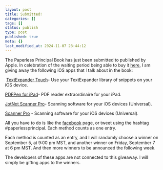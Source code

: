 ```yaml
---
layout: post
title: Submitted!
categories: []
tags: []
status: publish
type: post
published: true
meta: {}
last_modified_at: 2024-11-07 23:44:12
---
```


The Paperless Principal Book has just been 
submitted to published by Apple. In celebration of 
the waiting period being able to buy it 
[here](http://itunes.apple.com/us/book/paperless-principal/id558201943?ls=1), I am giving away the following iOS apps that I talk about in the book:



​
[TextExpander Touch​](http://itunes.apple.com/us/app/textexpander/id326180690?mt=8)- Use your TextExpander library of snippets on your iOS device. 

[PDFPen for iPad​](http://itunes.apple.com/us/app/pdfpen/id490774625?mt=8)- PDF reader extraordinaire for your iPad.

[JotNot Scanner Pro​](http://itunes.apple.com/us/app/jotnot-scanner-pro/id307868751?mt=8)- Scanning software for your iOS devices (Universal).

[Scanner Pro](http://itunes.apple.com/us/app/scanner-pro-by-readdle/id333710667?mt=8) - Scanning software for your iOS devices (Universal).

All you have to do is like the 
[facebook](http://facebook.com/paperlessprincipal) page, or tweet using the hashtag #paperlessprincipal. ​Each method counts as one entry.

​Each method is counted as an entry, and I will randomly choose a winner on September 5, at 9:00 pm MST, and another winner on Friday, September 7 at 6 pm MST. And then more winners to be announced the following week.

​The developers of these apps are not connected to this giveaway. I will simply be gifting apps to the winners. 
